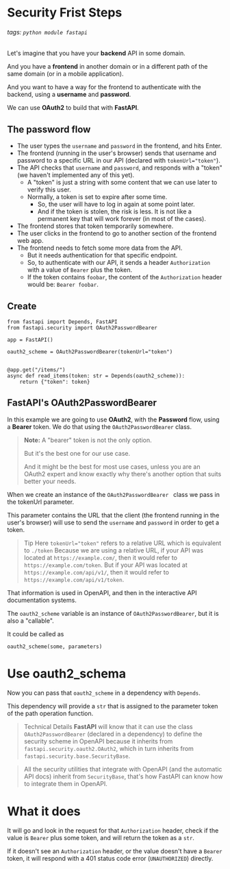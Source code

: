 # Security Frist Steps
###### tags: `python module fastapi`

Let's imagine that you have your **backend** API in some domain.

And you have a **frontend** in another domain or in a different path of the same domain (or in a mobile application).

And you want to have a way for the frontend to authenticate with the backend, using a **username** and **password**.

We can use **OAuth2** to build that with **FastAPI**.

## The password flow
- The user types the `username` and `password` in the frontend, and hits Enter.
- The frontend (running in the user's browser) sends that username and password to a specific URL in our API (declared with `tokenUrl="token"`).
- The API checks that `username` and `password`, and responds with a "token" (we haven't implemented any of this yet).
    - A "token" is just a string with some content that we can use later to verify this user.
    - Normally, a token is set to expire after some time.
        - So, the user will have to log in again at some point later.
        - And if the token is stolen, the risk is less. It is not like a permanent key that will work forever (in most of the cases).
- The frontend stores that token temporarily somewhere.
- The user clicks in the frontend to go to another section of the frontend web app.
- The frontend needs to fetch some more data from the API.
    - But it needs authentication for that specific endpoint.
    - So, to authenticate with our API, it sends a header `Authorization` with a value of `Bearer` plus the token.
    - If the token contains `foobar`, the content of the `Authorization` header would be: `Bearer foobar`.

## Create 
```python=
from fastapi import Depends, FastAPI
from fastapi.security import OAuth2PasswordBearer

app = FastAPI()

oauth2_scheme = OAuth2PasswordBearer(tokenUrl="token")


@app.get("/items/")
async def read_items(token: str = Depends(oauth2_scheme)):
    return {"token": token}
```

## FastAPI's OAuth2PasswordBearer
In this example we are going to use **OAuth2**, with the **Password** flow, using a **Bearer** token. We do that using the `OAuth2PasswordBearer` class.

> **Note:**
> A "bearer" token is not the only option.
> 
> But it's the best one for our use case.
> 
> And it might be the best for most use cases, unless you are an OAuth2 expert and know exactly why there's another option that suits better your needs.

When we create an instance of the `OAuth2PasswordBearer ` class we pass in the tokenUrl parameter. 

This parameter contains the URL that the client (the frontend running in the user's browser) will use to send the `username` and `password` in order to get a token.

> Tip
> Here `tokenUrl="token"` refers to a relative URL which is equivalent to `./token`
> Because we are using a relative URL, if your API was located at `https://example.com/`, then it would refer to `https://example.com/token`. But if your API was located at `https://example.com/api/v1/`, then it would refer to `https://example.com/api/v1/token`.

That information is used in OpenAPI, and then in the interactive API documentation systems.

The `oauth2_scheme` variable is an instance of `OAuth2PasswordBearer`, but it is also a "callable".

It could be called as
```python=
oauth2_scheme(some, parameters)
```

# Use oauth2_schema
Now you can pass that `oauth2_scheme` in a dependency with `Depends`.

This dependency will provide a `str` that is assigned to the parameter token of the path operation function.

> Technical Details
> **FastAPI** will know that it can use the class `OAuth2PasswordBearer` (declared in a dependency) to define the security scheme in OpenAPI because it inherits from `fastapi.security.oauth2.OAuth2`, which in turn inherits from `fastapi.security.base.SecurityBase`.

> All the security utilities that integrate with OpenAPI (and the automatic API docs) inherit from `SecurityBase`, that's how FastAPI can know how to integrate them in OpenAPI.

# What it does
It will go and look in the request for that `Authorization` header, check if the value is `Bearer` plus some token, and will return the token as a `str`.

If it doesn't see an `Authorization` header, or the value doesn't have a `Bearer` token, it will respond with a 401 status code error (`UNAUTHORIZED`) directly.



